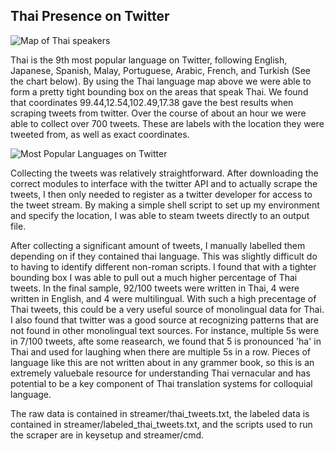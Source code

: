 Thai Presence on Twitter
------------------------
![Map of Thai speakers](http://upload.wikimedia.org/wikipedia/commons/8/8e/Idioma_tailand%C3%A9s.png)

Thai is the 9th most popular language on Twitter, following English, Japanese, Spanish, Malay, Portuguese, Arabic, French, and Turkish (See the chart below). By using the Thai language map above we were able to form a pretty tight bounding box on the areas that speak Thai. We found that coordinates 99.44,12.54,102.49,17.38 gave the best results when scraping tweets from twitter. Over the course of about an hour we were able to collect over 700 tweets. These are labels with the location they were tweeted from, as well as exact coordinates. 

![Most Popular Languages on Twitter](http://wersm.com/wp-content/uploads/2013/12/graphiti_2x860-730x894.png)

Collecting the tweets was relatively straightforward. After downloading the correct modules to interface with the twitter API and to actually scrape the tweets, I then only needed to register as a twitter developer for access to the tweet stream. By making a simple shell script to set up my environment and specify the location, I was able to steam tweets directly to an output file. 

After collecting a significant amount of tweets, I manually labelled them depending on if they contained thai language. This was slightly difficult do to having to identify different non-roman scripts. I found that with a tighter bounding box I was able to pull out a much higher percentage of Thai tweets. In the final sample, 92/100 tweets were written in Thai, 4 were written in English, and 4 were multilingual. With such a high precentage of Thai tweets, this could be a very useful source of monolingual data for Thai. I also found that twitter was a good source at recognizing patterns that are not found in other monolingual text sources. For instance, multiple 5s were in 7/100 tweets, afte some reasearch, we found that 5 is pronounced 'ha' in Thai and used for laughing when there are multiple 5s in a row. Pieces of language like this are not written about in any grammer book, so this is an extremely valuebale resource for understanding Thai vernacular and has potential to be a key component of Thai translation systems for colloquial language.

The raw data is contained in streamer/thai_tweets.txt, the labeled data is contained in streamer/labeled_thai_tweets.txt, and the scripts used to run the scraper are in keysetup and streamer/cmd.